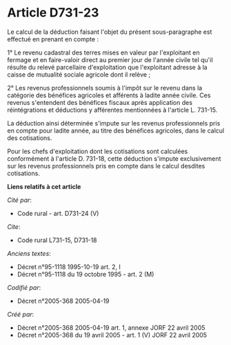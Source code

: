 # Article D731-23

Le calcul de la déduction faisant l'objet du présent sous-paragraphe est effectué en prenant en compte :

1° Le revenu cadastral des terres mises en valeur par l'exploitant en fermage et en faire-valoir direct au premier jour de
l'année civile tel qu'il résulte du relevé parcellaire d'exploitation que l'exploitant adresse à la caisse de mutualité
sociale agricole dont il relève ;

2° Les revenus professionnels soumis à l'impôt sur le revenu dans la catégorie des bénéfices agricoles et afférents à ladite
année civile. Ces revenus s'entendent des bénéfices fiscaux après application des réintégrations et déductions y afférentes
mentionnées à l'article L. 731-15.

La déduction ainsi déterminée s'impute sur les revenus professionnels pris en compte pour ladite année, au titre des
bénéfices agricoles, dans le calcul des cotisations.

Pour les chefs d'exploitation dont les cotisations sont calculées conformément à l'article D. 731-18, cette déduction
s'impute exclusivement sur les revenus professionnels pris en compte dans le calcul desdites cotisations.

**Liens relatifs à cet article**

_Cité par_:

  - Code rural - art. D731-24 (V)

_Cite_:

  - Code rural L731-15, D731-18

_Anciens textes_:

  - Décret n°95-1118 1995-10-19 art. 2, I
  - Décret n°95-1118 du 19 octobre 1995 - art. 2 (M)

_Codifié par_:

  - Décret n°2005-368 2005-04-19

_Créé par_:

  - Décret n°2005-368 2005-04-19 art. 1, annexe JORF 22 avril 2005
  - Décret n°2005-368 du 19 avril 2005 - art. 1 (V) JORF 22 avril 2005
